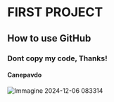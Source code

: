 # FIRST PROJECT
## How to use GitHub
### Dont copy my code, Thanks!
####              Canepavdo 

![Immagine 2024-12-06 083314](https://github.com/user-attachments/assets/20627c4e-0813-4d85-b63f-6587ce8f895f)
